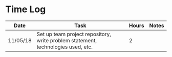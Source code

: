# Time Log

| Date | Task | Hours | Notes|
|------|------|-------|------|
|11/05/18| Set up team project repository, write problem statement, technologies used, etc.| 2 | |
